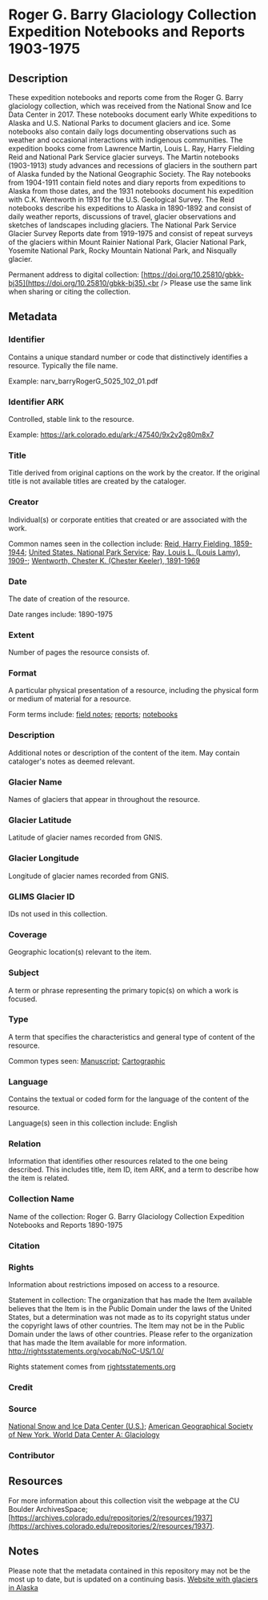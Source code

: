 # Roger G. Barry Glaciology Collection Expedition Notebooks and Reports 1903-1975
## Description

These expedition notebooks and reports come from the Roger G. Barry glaciology collection, which was received from the National Snow and Ice Data Center in 2017. These notebooks document early White expeditions to Alaska and U.S. National Parks to document glaciers and ice. Some notebooks also contain daily logs documenting observations such as weather and occasional interactions with indigenous communities. The expedition books come from Lawrence Martin, Louis L. Ray, Harry Fielding Reid and National Park Service glacier surveys. The Martin notebooks (1903-1913) study advances and recessions of glaciers in the southern part of Alaska funded by the National Geographic Society. The Ray notebooks from 1904-1911 contain field notes and diary reports from expeditions to Alaska from those dates, and the 1931 notebooks document his expedition with C.K. Wentworth in 1931 for the U.S. Geological Survey. The Reid notebooks describe his expeditions to Alaska in 1890-1892 and consist of daily weather reports, discussions of travel, glacier observations and sketches of landscapes including glaciers. The National Park Service Glacier Survey Reports date from 1919-1975 and consist of repeat surveys of the glaciers within Mount Rainier National Park, Glacier National Park, Yosemite National Park, Rocky Mountain National Park, and Nisqually glacier.

Permanent address to digital collection: [https://doi.org/10.25810/gbkk-bj35](https://doi.org/10.25810/gbkk-bj35).<br /> 
Please use the same link when sharing or citing the collection.
## Metadata

### Identifier
Contains a unique standard number or code that distinctively identifies a resource. Typically the file name. 

Example: narv_barryRogerG_5025_102_01.pdf 

### Identifier ARK
Controlled, stable link to the resource.

Example: https://ark.colorado.edu/ark:/47540/9x2v2g80m8x7 

### Title
Title derived from original captions on the work by the creator. If the original title is not available titles are created by the cataloger.


### Creator
Individual(s) or corporate entities that created or are associated with the work. 

Common names seen in the collection include: [Reid, Harry Fielding, 1859-1944](http://id.loc.gov/authorities/names/nr95039863); [United States. National Park Service](http://id.loc.gov/authorities/names/n79022809); [Ray, Louis L. (Louis Lamy), 1909-](http://id.loc.gov/authorities/names/no96010259); [Wentworth, Chester K. (Chester Keeler), 1891-1969](http://id.loc.gov/authorities/names/n87803064)


### Date
The date of creation of the resource. 

Date ranges include: 1890-1975

### Extent
Number of pages the resource consists of.

### Format
A particular physical presentation of a resource, including the physical form or medium of material for a resource. 

Form terms include: [field notes](http://vocab.getty.edu/page/aat/300027201); [reports](http://vocab.getty.edu/page/aat/300027267); [notebooks](http://vocab.getty.edu/page/aat/300264354)

### Description
Additional notes or description of the content of the item. May contain cataloger's notes as deemed relevant.

### Glacier Name
Names of glaciers that appear in throughout the resource.

### Glacier Latitude
Latitude of glacier names recorded from GNIS.

### Glacier Longitude
Longitude of glacier names recorded from GNIS.

### GLIMS Glacier ID
IDs not used in this collection.

### Coverage
Geographic location(s) relevant to the item. 

### Subject
A term or phrase representing the primary topic(s) on which a work is focused. 

### Type
A term that specifies the characteristics and general type of content of the resource.

Common types seen: [Manuscript](http://id.loc.gov/vocabulary/resourceTypes/man); [Cartographic](http://id.loc.gov/vocabulary/resourceTypes/car)

### Language
Contains the textual or coded form for the language of the content of the resource. 

Language(s) seen in this collection include: English

### Relation
Information that identifies other resources related to the one being described. This includes title, item ID, item ARK, and a term to describe how the item is related.

### Collection Name
Name of the collection: Roger G. Barry Glaciology Collection Expedition Notebooks and Reports 1890-1975

### Citation

### Rights
Information about restrictions imposed on access to a resource.

Statement in collection: The organization that has made the Item available believes that the Item is in the Public Domain under the laws of the United States, but a determination was not made as to its copyright status under the copyright laws of other countries. The Item may not be in the Public Domain under the laws of other countries. Please refer to the organization that has made the Item available for more information. http://rightsstatements.org/vocab/NoC-US/1.0/


Rights statement comes from [rightsstatements.org](https://rightsstatements.org/page/1.0/?language=en)

### Credit

### Source
[National Snow and Ice Data Center (U.S.)](http://id.loc.gov/authorities/names/no91010713); [American Geographical Society of New York. World Data Center A: Glaciology](http://id.loc.gov/authorities/names/n84146756)

### Contributor

## Resources
For more information about this collection visit the webpage at the CU Boulder ArchivesSpace; [https://archives.colorado.edu/repositories/2/resources/1937](https://archives.colorado.edu/repositories/2/resources/1937).

## Notes
Please note that the metadata contained in this repository may not be the most up to date, but is updated on a continuing basis.
[Website with glaciers in Alaska](https://alaska.guide/glaciers)
